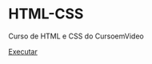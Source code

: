 # HTML-CSS
 Curso de HTML e CSS do CursoemVideo

 <a href = 'https://theu-silva.github.io/HTML-CSS/gangue-manji2/index.html'>Executar</a>
